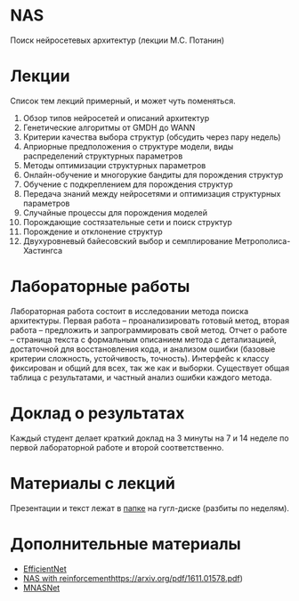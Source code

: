 # NAS
Поиск нейросетевых архитектур (лекции М.С. Потанин)

# Лекции
Список тем лекций примерный, и может чуть поменяться.
1. Обзор типов нейросетей и описаний архитектур
2. Генетические алгоритмы от GMDH до WANN
3. Критерии качества выбора структур (обсудить через пару недель)
4. Априорные предположения о структуре модели, виды распределений структурных параметров
5. Методы оптимизации структурных параметров
6. Онлайн-обучение и многорукие бандиты для порождения структур
7. Обучение с подкреплением для порождения структур
8. Передача знаний между нейросетями и оптимизация структурных параметров
9. Случайные процессы для порождения моделей
10. Порождающие состязательные сети и поиск структур
11. Порождение и отклонение структур
12. Двухуровневый байесовский выбор и семплирование Метрополиса-Хастингса

# Лабораторные работы
Лабораторная работа состоит в исследовании метода поиска архитектуры. Первая работа – проанализировать готовый метод, вторая работа – предложить и запрограммировать свой метод. Отчет о работе – страница текста с формальным описанием метода с детализацией, достаточной для восстановления кода, и анализом ошибки (базовые критерии сложность, устойчивость, точность). Интерфейс к классу фиксирован и общий для всех, так же как и выборки. Существует общая таблица с результатами, и частный анализ ошибки каждого метода. 

# Доклад о результатах
Каждый студент делает краткий доклад на 3 минуты на 7 и 14 неделе по первой лабораторной работе и второй соответственно.


# Материалы с лекций

Презентации и текст лежат в [папке](https://drive.google.com/drive/folders/1zEmDNG2AWyGIao5x1mKt7bu4ogEuvOhb?usp=sharing) на гугл-диске (разбиты по неделям).

# Дополнительные материалы

* [EfficientNet](https://arxiv.org/pdf/1905.11946.pdf)
* [NAS with reinforcement](https://arxiv.org/pdf/1905.11946.pdf)https://arxiv.org/pdf/1611.01578.pdf)
* [MNASNet](https://arxiv.org/pdf/1807.11626.pdf)
